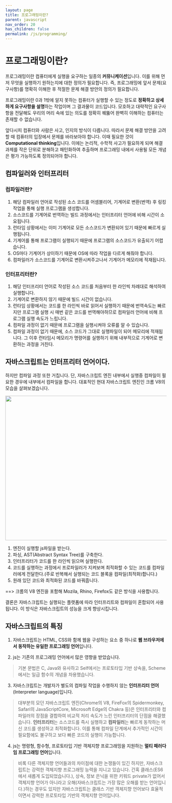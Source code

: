 ```yaml
---
layout: page
title: 프로그래밍이란?
parent: javascript
nav_order: 20
has_children: false
permalink: /js/programming/
---
```


# 프로그래밍이란?
프로그래밍이란 컴퓨터에게 실행을 요구하는 일종의 **커뮤니케이션**입니다. 이를 위해 먼저 무엇을 실행하기 원하는지에 대한 정의가 필요합니다. 즉, 프로그래밍에 앞서 문제(요구사항)를 명확히 이해한 후 적절한 문제 해결 방안의 정의가 필요합니다.

프로그래밍이란 0과 1밖에 알지 못하는 컴퓨터가 실행할 수 있는 정도로 **정확하고 상세하게 요구사항을 설명**하는 작업이며 그 결과물이 코드입니다. 모호하고 대략적인 요구사항을 전달해도 우리의 머리 속에 있는 의도를 정확히 꿰뚫어 완벽히 이해하는 컴퓨터는 존재할 수 없습니다.

앞다시피 컴퓨터와 사람은 사고, 인지의 방식이 다릅니다. 따라서 문제 해결 방안을 고려할 때 컴퓨터의 입장에서 문제를 바라보아야 합니다. 이때 필요한 것이 **Computational thinking**입니다. 이에는 논리적, 수학적 사고가 필요하게 되며 해결 과제를 작은 단위로 분해하고 패턴화하여 추출하며 프로그래밍 내에서 사용될 모든 개념은 평가 가능하도록 정의되어야 합니다.

## 컴파일러와 인터프리터
### 컴파일러란?
1. 해당 컴파일러 언어로 작성된 소스 코드를 어셈블리어, 기계어로 변환(번역) 후 링킹 작업을 통해 실행 프로그램을 생성합니다.
2. 소스코드를 기계어로 번역하는 빌드 과정에서는 인터프리터 언어에 비해 시간이 소요됩니다.
3. 런타임 상황에서는 이미 기계어로 모든 소스코드가 변환되어 있기 때문에 빠르게 실행됩니다.
4. 기계어를 통해 프로그램이 실행되기 때문에 프로그램의 소스코드가 유출되기 어렵습니다.
5. OS마다 기계어가 상이하기 때문에 OS에 따라 작업을 다르게 해줘야 합니다.
6. 컴파일러가 소스코드를 기계어로 변환시켜주고나서 기계어가 메모리에 적재됩니다.

### 인터프리터란?
1. 해당 인터프리터 언어로 작성된 소스 코드를 처음부터 한 라인씩 차례대로 해석하여 실행합니다.
2. 기계어로 변환하지 않기 때문에 빌드 시간이 없습니다.
3. 런타임 상황에서는 코드를 한 라인씩 바로 읽어서 실행하기 때문에 번역속도는 빠르지만 프로그램 실행 시 매번 같은 코드를 번역해야하므로 컴파일러 언어에 비해 프로그램 실행 속도가 느립니다.
4. 컴파일 과정이 없기 때문에 프로그램을 실행시켜야 오류를 알 수 있습니다.
5. 컴파일 과정이 없기 때문에, 소스 코드가 그대로 실행파일이 되어 메모리에 적재됩니다. 그 이후 런타임시 메모리가 명령어를 실행하기 위해 내부적으로 기계어로 변환하는 과정을 거친다.

## 자바스크립트는 인터프리터 언어이다.
하지만 컴파일 과정 또한 거칩니다. 단, 자바스크립트 엔진 내부에서 실행중 컴파일이 필요한 경우에 내부에서 컴파일을 합니다.
대표적인 현대 자바스크립트 엔진인 크롬 V8의 모습을 살펴보겠습니다.

<img src="https://postfiles.pstatic.net/MjAyMTAyMDlfMjgg/MDAxNjEyODYyMTI1NzQ2.vKaTGpbMGz5cTpSysAsasoUaRCTo3svXuaHqUuVOIRMg.3uFUuDM1BXJzvKr3u3fohqDC-GtjcCvXSSR8ABlRwYMg.PNG.dahye950627/image.png?type=w773" width=700 height= 450>

1. 엔진이 실행할 js파일을 받는다.
2. 파싱, AST(Abstract Syntax Tree)를 구축한다.
3. 인터프리터가 코드를 한 라인씩 읽으며 실행한다.
4. 코드를 실행하는 과정에서 프로파일러가 지켜보며 최적화할 수 있는 코드를 컴파일러에게 전달한다.(주로 반복해서 실행되는 코드 블록을 컴파일(최적화)합니다.)
5. 원래 있던 코드와 최적화된 코드를 바꿔줍니다.

==> 크롬의 V8 엔진을 포함해 Mozila, Rhino, Firefox도 같은 방식을 사용합니다.

결론은 자바스크립트는 실행되는 플랫폼에 따라 인터프리트와 컴파일이 혼합되어 사용됩니다. 이 방식은 자바스크립트의 성능을 크게 향상시킵니다.

## 자바스크립트의 특징
1. 자바스크립트는 HTML, CSS와 함께 웹을 구성하는 요소 중 하나로 **웹 브라우저에서 동작하는 유일한 프로그래밍 언어**입니다.

2. js는 기존의 프로그래밍 언어에서 많은 영향을 받았습니다.
> 기본 문법은 C, Java와 유사하고 Self에서는 프로토타입 기반 상속을, Scheme에서는 일급 함수의 개념을 차용했습니다.

3. 자바스크립트는 개발자가 별도의 컴파일 작업을 수행하지 않는 **인터프리터 언어**(Interpreter language)입니다.
> 대부분의 모던 자바스크립트 엔진(Chrome의 V8, FireFox의 Spidermonkey, Safari의 JavaScriptCore, Microsoft Edge의 Chakra 등)은 인터프리터와 컴파일러의 장점을 결합하여 비교적 처리 속도가 느린 인터프리터의 단점을 해결했습니다. **인터프리터**는 소스코드를 즉시 실행하고 **컴파일러**는 빠르게 동작하는 머신 코드를 생성하고 최적화합니다. 이를 통해 컴파일 단계에서 추가적인 시간이 필요함에도 불구하고 보다 빠른 코드의 실행이 가능합니다.

4. js는 명령형, 함수형, 프로토타입 기반 객체지향 프로그래밍을 지원하는 **멀티 패러다임 프로그래밍 언어**입니다.
> 비록 다른 객체지향 언어들과의 차이점에 대한 논쟁들이 있긴 하지만, 자바스크립트는 강력한 객체지향 프로그래밍 능력을 지니고 있습니다. 간혹 클래스(ES6에서 새롭게 도입되었습니다.), 상속, 정보 은닉을 위한 키워드 private가 없어서 객체지향 언어가 아니라고 오해(자바스크립트는 가장 많은 오해를 받는 언어입니다.)하는 경우도 있지만 자바스크립트는 클래스 기반 객체지향 언어보다 효율적이면서 강력한 프로토타입 기반의 객체지향 언어입니다.